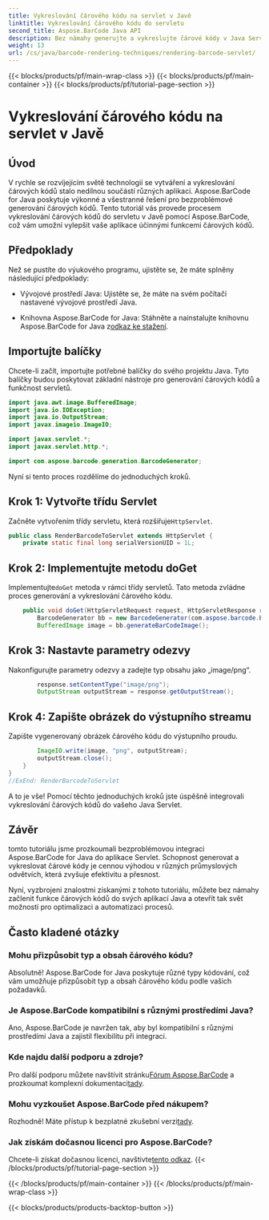```yaml
---
title: Vykreslování čárového kódu na servlet v Javě
linktitle: Vykreslování čárového kódu do servletu
second_title: Aspose.BarCode Java API
description: Bez námahy generujte a vykreslujte čárové kódy v Java Servlets pomocí Aspose.BarCode. Přizpůsobte typy, snadno se integrujte. Prozkoumejte možnosti!
weight: 13
url: /cs/java/barcode-rendering-techniques/rendering-barcode-servlet/
---
```


{{< blocks/products/pf/main-wrap-class >}}
{{< blocks/products/pf/main-container >}}
{{< blocks/products/pf/tutorial-page-section >}}

# Vykreslování čárového kódu na servlet v Javě


## Úvod

V rychle se rozvíjejícím světě technologií se vytváření a vykreslování čárových kódů stalo nedílnou součástí různých aplikací. Aspose.BarCode for Java poskytuje výkonné a všestranné řešení pro bezproblémové generování čárových kódů. Tento tutoriál vás provede procesem vykreslování čárových kódů do servletu v Javě pomocí Aspose.BarCode, což vám umožní vylepšit vaše aplikace účinnými funkcemi čárových kódů.

## Předpoklady

Než se pustíte do výukového programu, ujistěte se, že máte splněny následující předpoklady:

- Vývojové prostředí Java: Ujistěte se, že máte na svém počítači nastavené vývojové prostředí Java.

-  Knihovna Aspose.BarCode for Java: Stáhněte a nainstalujte knihovnu Aspose.BarCode for Java z[odkaz ke stažení](https://releases.aspose.com/barcode/java/).

## Importujte balíčky

Chcete-li začít, importujte potřebné balíčky do svého projektu Java. Tyto balíčky budou poskytovat základní nástroje pro generování čárových kódů a funkčnost servletů.

```java
import java.awt.image.BufferedImage;
import java.io.IOException;
import java.io.OutputStream;
import javax.imageio.ImageIO;

import javax.servlet.*;
import javax.servlet.http.*;

import com.aspose.barcode.generation.BarcodeGenerator;
```

Nyní si tento proces rozdělíme do jednoduchých kroků.

## Krok 1: Vytvořte třídu Servlet

 Začněte vytvořením třídy servletu, která rozšiřuje`HttpServlet`.

```java
public class RenderBarcodeToServlet extends HttpServlet {
    private static final long serialVersionUID = 1L;
```

## Krok 2: Implementujte metodu doGet

 Implementujte`doGet` metoda v rámci třídy servletů. Tato metoda zvládne proces generování a vykreslování čárového kódu.

```java
    public void doGet(HttpServletRequest request, HttpServletResponse response) throws IOException, ServletException {
        BarcodeGenerator bb = new BarcodeGenerator(com.aspose.barcode.EncodeTypes.CODE_128, "1234567");
        BufferedImage image = bb.generateBarCodeImage();
```

## Krok 3: Nastavte parametry odezvy

Nakonfigurujte parametry odezvy a zadejte typ obsahu jako „image/png“.

```java
        response.setContentType("image/png");
        OutputStream outputStream = response.getOutputStream();
```

## Krok 4: Zapište obrázek do výstupního streamu

Zapište vygenerovaný obrázek čárového kódu do výstupního proudu.

```java
        ImageIO.write(image, "png", outputStream);
        outputStream.close();
    }
}
//ExEnd: RenderBarcodeToServlet
```

A to je vše! Pomocí těchto jednoduchých kroků jste úspěšně integrovali vykreslování čárových kódů do vašeho Java Servlet.

## Závěr

tomto tutoriálu jsme prozkoumali bezproblémovou integraci Aspose.BarCode for Java do aplikace Servlet. Schopnost generovat a vykreslovat čárové kódy je cennou výhodou v různých průmyslových odvětvích, která zvyšuje efektivitu a přesnost.

Nyní, vyzbrojeni znalostmi získanými z tohoto tutoriálu, můžete bez námahy začlenit funkce čárových kódů do svých aplikací Java a otevřít tak svět možností pro optimalizaci a automatizaci procesů.

## Často kladené otázky

### Mohu přizpůsobit typ a obsah čárového kódu?
Absolutně! Aspose.BarCode for Java poskytuje různé typy kódování, což vám umožňuje přizpůsobit typ a obsah čárového kódu podle vašich požadavků.

### Je Aspose.BarCode kompatibilní s různými prostředími Java?
Ano, Aspose.BarCode je navržen tak, aby byl kompatibilní s různými prostředími Java a zajistil flexibilitu při integraci.

### Kde najdu další podporu a zdroje?
 Pro další podporu můžete navštívit stránku[Fórum Aspose.BarCode](https://forum.aspose.com/c/barcode/13) a prozkoumat komplexní dokumentaci[tady](https://reference.aspose.com/barcode/java/).

### Mohu vyzkoušet Aspose.BarCode před nákupem?
Rozhodně! Máte přístup k bezplatné zkušební verzi[tady](https://releases.aspose.com/).

### Jak získám dočasnou licenci pro Aspose.BarCode?
 Chcete-li získat dočasnou licenci, navštivte[tento odkaz](https://purchase.aspose.com/temporary-license/).
{{< /blocks/products/pf/tutorial-page-section >}}

{{< /blocks/products/pf/main-container >}}
{{< /blocks/products/pf/main-wrap-class >}}

{{< blocks/products/products-backtop-button >}}
